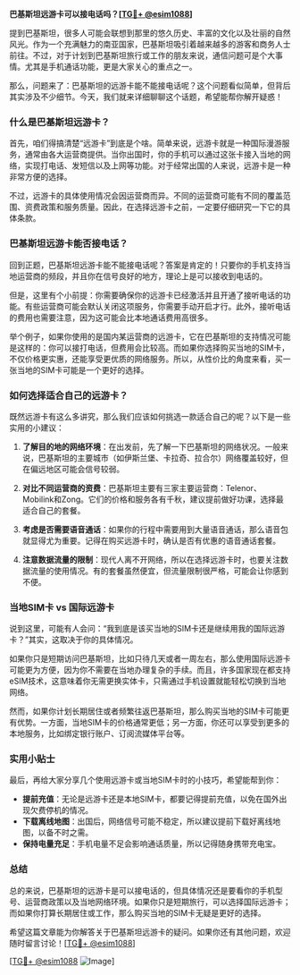 **巴基斯坦远游卡可以接电话吗？[[TG💪+ @esim1088](https://t.me/s/esim1088)]**

提到巴基斯坦，很多人可能会联想到那里的悠久历史、丰富的文化以及壮丽的自然风光。作为一个充满魅力的南亚国家，巴基斯坦吸引着越来越多的游客和商务人士前往。不过，对于计划到巴基斯坦旅行或工作的朋友来说，通信问题可是个大事情。尤其是手机通话功能，更是大家关心的重点之一。

那么，问题来了：巴基斯坦的远游卡能不能接电话呢？这个问题看似简单，但背后其实涉及不少细节。今天，我们就来详细聊聊这个话题，希望能帮你解开疑惑！

### 什么是巴基斯坦远游卡？

首先，咱们得搞清楚“远游卡”到底是个啥。简单来说，远游卡就是一种国际漫游服务，通常由各大运营商提供。当你出国时，你的手机可以通过这张卡接入当地的网络，实现打电话、发短信以及上网等功能。对于经常出国的人来说，远游卡是一种非常方便的选择。

不过，远游卡的具体使用情况会因运营商而异。不同的运营商可能有不同的覆盖范围、资费政策和服务质量。因此，在选择远游卡之前，一定要仔细研究一下它的具体条款。

### 巴基斯坦远游卡能否接电话？

回到正题，巴基斯坦远游卡能不能接电话呢？答案是肯定的！只要你的手机支持当地运营商的频段，并且你在信号良好的地方，理论上是可以接收到电话的。

但是，这里有个小前提：你需要确保你的远游卡已经激活并且开通了接听电话的功能。有些运营商可能会默认关闭这项服务，你需要手动开启才行。此外，接听电话的费用也需要注意，因为这可能会比本地通话费用高很多。

举个例子，如果你使用的是国内某运营商的远游卡，它在巴基斯坦的支持情况可能是这样的：你可以接打电话，但费用会比较高。而如果你选择购买当地的SIM卡，不仅价格更实惠，还能享受更优质的网络服务。所以，从性价比的角度来看，买一张当地的SIM卡可能是一个更好的选择。

### 如何选择适合自己的远游卡？

既然远游卡有这么多讲究，那么我们应该如何挑选一款适合自己的呢？以下是一些实用的小建议：

1. **了解目的地的网络环境**：在出发前，先了解一下巴基斯坦的网络状况。一般来说，巴基斯坦的主要城市（如伊斯兰堡、卡拉奇、拉合尔）网络覆盖较好，但在偏远地区可能会信号较弱。

2. **对比不同运营商的资费**：巴基斯坦主要有三家主要运营商：Telenor、Mobilink和Zong。它们的价格和服务各有千秋，建议提前做好功课，选择最适合自己的套餐。

3. **考虑是否需要语音通话**：如果你的行程中需要用到大量语音通话，那么语音包就显得尤为重要。记得在购买远游卡时，确认是否有优惠的语音通话套餐。

4. **注意数据流量的限制**：现代人离不开网络，所以在选择远游卡时，也要关注数据流量的使用情况。有的套餐虽然便宜，但流量限制很严格，可能会让你感到不便。

### 当地SIM卡 vs 国际远游卡

说到这里，可能有人会问：“我到底是该买当地的SIM卡还是继续用我的国际远游卡？”其实，这取决于你的具体情况。

如果你只是短期访问巴基斯坦，比如只待几天或者一周左右，那么使用国际远游卡可能更为方便，因为你不需要在当地办理复杂的手续。而且，许多国家现在都支持eSIM技术，这意味着你无需更换实体卡，只需通过手机设置就能轻松切换到当地网络。

然而，如果你计划长期居住或者频繁往返巴基斯坦，那么购买当地的SIM卡可能更有优势。一方面，当地SIM卡的价格通常更低；另一方面，你还可以享受到更多的本地服务，比如绑定银行账户、订阅流媒体平台等。

### 实用小贴士

最后，再给大家分享几个使用远游卡或当地SIM卡时的小技巧，希望能帮到你：

- **提前充值**：无论是远游卡还是本地SIM卡，都要记得提前充值，以免在国外出现欠费停机的情况。
- **下载离线地图**：出国后，网络信号可能不稳定，所以建议提前下载好离线地图，以备不时之需。
- **保持电量充足**：手机电量不足会影响通话质量，所以记得随身携带充电宝。

### 总结

总的来说，巴基斯坦的远游卡是可以接电话的，但具体情况还是要看你的手机型号、运营商政策以及当地网络环境。如果你只是短期旅行，可以选择国际远游卡；而如果你打算长期居住或工作，那么购买当地的SIM卡无疑是更好的选择。

希望这篇文章能为你解答关于巴基斯坦远游卡的疑问。如果你还有其他问题，欢迎随时留言讨论！[[TG💪+ @esim1088](https://t.me/s/esim1088)]

[[TG💪+ @esim1088](https://t.me/s/esim1088) ![Image](https://i.postimg.cc/4NQfJmqS/Snipaste-2025-05-13-00-14-12.png)]
